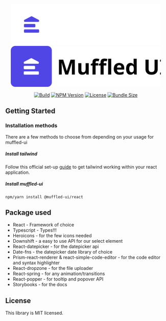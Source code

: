 <p align="center">
  <img src="/public/logo-dark.svg#gh-dark-mode-only" height="128"/>
  <img src="/public/logo-light.svg#gh-light-mode-only" height="128"/>
</p>
<div align="center">

[![Build][build-image]][build-url] [![NPM Version][version-image]][version-url] [![License][license-image]][license-url] [![Bundle Size][size-image]][size-url]

[build-image]: https://img.shields.io/github/actions/workflow/status/joshbatley/muffled-ui/publish-npm.yml
[build-url]: https://github.com/joshbatley/muffled-ui/actions
[version-image]: https://img.shields.io/npm/v/@muffled-ui/react
[version-url]: https://www.npmjs.com/package/@muffled-ui/react
[license-image]: https://img.shields.io/github/license/joshbatley/muffled-ui
[license-url]: https://github.com/joshbatley/muffled-ui/blob/main/LICENSE
[size-image]: https://img.shields.io/bundlephobia/min/%40muffled-ui%2Freact%40latest
[size-url]: https://bundlephobia.com/package/@muffled-ui/react

</div>

## Getting Started

### Installation methods

There are a few methods to choose from depending on your usage for muffled-ui

##### Install tailwind

Follow this official set-up [guide](https://tailwindcss.com/docs/guides/create-react-app) to get tailwind working within your react application.

##### Install muffled-ui

```
npm/yarn install @muffled-ui/react
```

## Package used

- React - Framework of choice
- Typescript - Types!!!
- Heroicons - for the few icons needed
- Downshift - a easy to use API for our select element
- React-datepicker - for the datepicker api
- Date-fns - the datepicker date library of choice
- Prism-react-renderer & react-simple-code-editor - for the code editor and syntax highlighter
- React-dropzone - for the file uploader
- React-spring - for any animation/transitions
- React-popper - for tooltip and popover API
- Storybooks - for the docs

## License

This library is MIT licensed.
